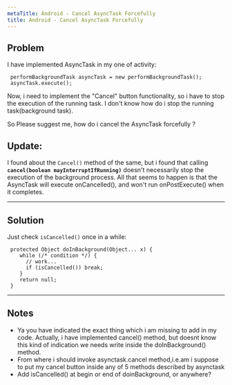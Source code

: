 ```yaml
---
metaTitle: Android - Cancel AsyncTask Forcefully
title: Android - Cancel AsyncTask Forcefully
---
```


## Problem

I have implemented AsyncTask in my one of activity:



```
 performBackgroundTask asyncTask = new performBackgroundTask();
 asyncTask.execute();

```

Now, i need to implement the "Cancel" button functionality, so i have to stop the execution of the running task. I don't know how do i stop the running task(background task). 


So Please suggest me, how do i cancel the AsyncTask forcefully ? 


Update:
-------


I found about the `Cancel()` method of the same, but i found that calling **`cancel(boolean mayInterruptIfRunning)`** doesn't necessarily stop the execution of the background process. All that seems to happen is that the AsyncTask will execute onCancelled(), and won't run onPostExecute() when it completes.



---

## Solution

Just check `isCancelled()` once in a while:



```
 protected Object doInBackground(Object... x) {
    while (/* condition */) {
      // work...
      if (isCancelled()) break;
    }
    return null;
 }

```


---

## Notes

-  Ya you have indicated the exact thing which i am missing to add in my code. Actually, i have implemented cancel() method, but doesnt know this kind of indication we needs write inside the doInBackground() method.
-  From where i should invoke asynctask.cancel method,i.e.am i suppose to put my cancel button inside any of 5 methods described by asynctask
- Add isCancelled() at begin or end of doinBackground, or anywhere?
